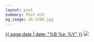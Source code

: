 ```yaml
---
layout: post
summary: Post #16
og_image: 16-1280.jpg
---
```


<p>
  <time><a href="/16">{{ page.date | date: "%B %e, %Y" }}</a></time>
  <a href="/16"><img src="{{ site.assets_url }}/16-640.jpg" srcset="{{ site.assets_url }}/16-1280.jpg 1280w, {{ site.assets_url }}/16-960.jpg 960w, {{ site.assets_url }}/16-640.jpg 640w, {{ site.assets_url }}/16-320.jpg 320w" sizes="(min-width: 700px) 50vw, calc(100vw - 2rem)" /></a>
</p>
